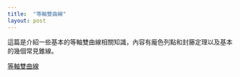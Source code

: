 ```yaml
---
title:  "等軸雙曲線"
layout: post
---
```


這篇是介紹一些基本的等軸雙曲線相關知識，內容有龐色列點和封藤定理以及基本的幾個常見錐線。

[等軸雙曲線][Wiki]

[Wiki]:/rectangularhyperbola.pdf




